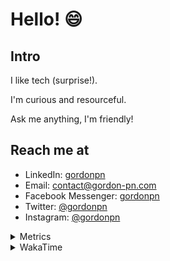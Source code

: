 # Hello! 😄

## Intro

I like tech (surprise!).

I'm curious and resourceful.

Ask me anything, I'm friendly!

## Reach me at

- LinkedIn: [gordonpn](https://www.linkedin.com/in/gordonpn/)
- Email: [contact@gordon-pn.com](mailto:contact@gordon-pn.com)
- Facebook Messenger: [gordonpn](https://www.messenger.com/t/Gordonpn)
- Twitter: [@gordonpn](https://twitter.com/Gordonpn)
- Instagram: [@gordonpn](https://www.instagram.com/gordonpn/)

<details>
  <summary>Metrics</summary>

  <img align="center" src="https://github.com/gordonpn/gordonpn/blob/master/github-metrics.svg" alt="GitHub Metrics">

</details>

<details>
  <summary>WakaTime</summary>

  <!--START_SECTION:waka-->
📊 **This Week I Spent My Time On** 

```text
💬 Programming Languages: 
Java                     3 hrs 44 mins       ████████░░░░░░░░░░░░░░░░░   31.77 % 
Brazil Dependency Config 3 hrs 14 mins       ███████░░░░░░░░░░░░░░░░░░   27.48 % 
TypeScript               2 hrs 59 mins       ██████░░░░░░░░░░░░░░░░░░░   25.42 % 
Bash                     25 mins             █░░░░░░░░░░░░░░░░░░░░░░░░   03.56 % 
XML                      17 mins             █░░░░░░░░░░░░░░░░░░░░░░░░   02.50 % 

🔥 Editors: 
IntelliJ IDEA            11 hrs 1 min        ███████████████████████░░   93.66 % 
VS Code                  44 mins             ██░░░░░░░░░░░░░░░░░░░░░░░   06.34 % 
```


 Last Updated on 08/08/2024 16:24:07 UTC
<!--END_SECTION:waka-->
</details>
